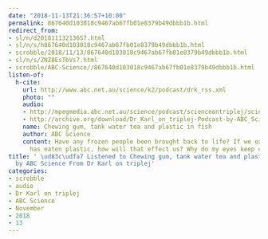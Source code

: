 ```yaml
---
date: "2018-11-13T21:36:57+10:00"
permalink: 867640d103018c9467ab67fb01e8379b49dbbb1b.html
redirect_from:
- sl/n/d20181113213657.html
- sl/n/s/h867640d103018c9467ab67fb01e8379b49dbbb1b.html
- scrobble/2018/11/13/867640d103018c9467ab67fb01e8379b49dbbb1b.html
- sl/n/s/ZNZ8EsTbVs7.html
- scrobble/ABC-Science//867640d103018c9467ab67fb01e8379b49dbbb1b.html
listen-of:
  h-cite:
    url: http://www.abc.net.au/science/k2/podcast/drk_rss.xml
    photo: ""
    audio:
    - http://mpegmedia.abc.net.au/science/podcast/scienceontriplej/scienceontriplej20181025.mp3
    - http://archive.org/download/Dr_Karl_on_triplej-Podcast-by-ABC_Science/Chewing_gum_tank_water_tea_and_plastic_in_fish.mp3
    name: Chewing gum, tank water tea and plastic in fish
    author: ABC Science
    content: Have any frozen people been brought back to life? If we eat fish that
      has eaten plastic, how will that effect us? Why do my eyes keep changing colours?
title: ' \ud83c\udfa7 Listened to Chewing gum, tank water tea and plastic in fish
  by ABC Science From Dr Karl on triplej'
categories:
- scrobble
- audio
- Dr Karl on triplej
- ABC Science
- November
- 2018
- 13
---
```

